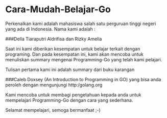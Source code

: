 # Cara-Mudah-Belajar-Go
Perkenalkan kami adalah mahasiswa salah satu perguruan tinggi negeri yang ada di Indonesia. Nama kami adalah :

###Della Tiaraputri Aldrifisa dan Rizky Amelia 

Saat ini kami diberikan kesempatan untuk belajar terkait dengan programing. Dan pada kesempatan ini, kami akan mencoba untuk menuliskan summary mengenai Programming-Go yang telah kami pelajari.

Tulisan pertama kami ini adalah summary dari buku karangan

###Caleb Doxsey (An Introduction to Programming in GO)
yang bisa anda peroleh dengan mengunjungi http:/golang.org

Kami mencoba untuk membagi pengetahuan kepada anda untuk mempelajari Programming-Go dengan cara yang sederhana.

Selamat mempelajari, semoga bermanfaat ;-)
